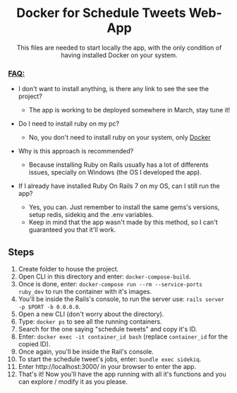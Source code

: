 <h1 align="center">Docker for Schedule Tweets Web-App</h1>

<p align="center">This files are needed to start locally the app, with the only condition of having installed Docker on your system.</p>

<h3><u>FAQ:</u></h3>

* I don't want to install anything, is there any link to see the see the project?
  * The app is working to be deployed somewhere in March, stay tune it!

* Do I need to install ruby on my pc?
  * No, you don't need to install ruby on your system, only [Docker](https://www.docker.com/)
  
* Why is this approach is recommended?
  * Because installing Ruby on Rails usually has a lot of differents issues, specially on Windows (the OS I developed the app).

* If I already have installed Ruby On Rails 7 on my OS, can I still run the app?
  * Yes, you can. Just remember to install the same gems's versions, setup redis, sidekiq and the .env variables.
  * Keep in mind that the app wasn't made by this method, so I can't guaranteed you that it'll work.

<h2>Steps</h2>

1. Create folder to house the project.
2. Open CLI in this directory and enter: `docker-compose-build`.
3. Once is done, enter: `docker-compose run --rm --service-ports ruby_dev` to run the container with it's images.
4. You'll be inside the Rails's console, to run the server use: `rails server -p $PORT -b 0.0.0.0`.
5. Open a new CLI (don't worry about the directory).
6. Type: `docker ps` to see all the running containers.
7. Search for the one saying "schedule tweets" and copy it's ID.
8. Enter: `docker exec -it container_id bash` (replace `container_id` for the copied ID).
9. Once again, you'll be inside the Rail's console.
10. To start the schedule tweet's jobs, enter: `bundle exec sidekiq`.
11. Enter http://localhost:3000/ in your browser to enter the app.
12. That's it! Now you'll have the app running with all it's functions and you can explore / modify it as you please.
